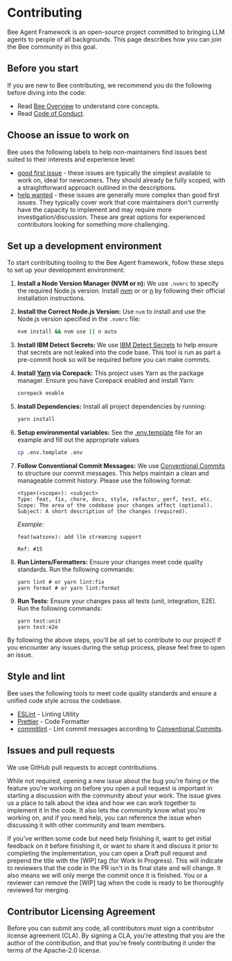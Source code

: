 # Contributing

Bee Agent Framework is an open-source project committed to bringing LLM agents to people of all backgrounds. This page describes how you can join the Bee community in this goal.

## Before you start

If you are new to Bee contributing, we recommend you do the following before diving into the code:

- Read [Bee Overview](https://github.com/i-am-bee/bee-agent-framework/blob/main/docs/overview.md) to understand core concepts.
- Read [Code of Conduct](./CODE_OF_CONDUCT.md).

## Choose an issue to work on

Bee uses the following labels to help non-maintainers find issues best suited to their interests and experience level:

- [good first issue](https://github.com/i-am-bee/bee-community-tools/issues?q=is%3Aopen+is%3Aissue+label%3A%22good+first+issue%22) - these issues are typically the simplest available to work on, ideal for newcomers. They should already be fully scoped, with a straightforward approach outlined in the descriptions.
- [help wanted](https://github.com/i-am-bee/bee-community-tools/issues?q=is%3Aopen+is%3Aissue+label%3A%22help+wanted%22) - these issues are generally more complex than good first issues. They typically cover work that core maintainers don't currently have the capacity to implement and may require more investigation/discussion. These are great options for experienced contributors looking for something more challenging.

## Set up a development environment

To start contributing tooling to the Bee Agent framework, follow these steps to set up your development environment:

1. **Install a Node Version Manager (NVM or n):** We use `.nvmrc` to specify the required Node.js version. Install [nvm](https://github.com/nvm-sh/nvm) or or [n](https://github.com/tj/n) by following their official installation instructions.

1. **Install the Correct Node.js Version:** Use `nvm` to install and use the Node.js version specified in the `.nvmrc` file:

   ```bash
   nvm install && nvm use || n auto
   ```

1. **Install IBM Detect Secrets:** We use [IBM Detect Secrets](https://github.com/IBM/detect-secrets) to help ensure that secrets are not leaked into the code base. This tool is run as part a pre-commit hook so will be required before you can make commits.

1. **Install [Yarn](https://yarnpkg.com/) via Corepack:** This project uses Yarn as the package manager. Ensure you have Corepack enabled and install Yarn:

   ```bash
   corepack enable
   ```

1. **Install Dependencies:** Install all project dependencies by running:

   ```bash
   yarn install
   ```

1. **Setup environmental variables:** See the [.env.template](.env.template) file for an example and fill out the appropriate values

   ```bash
   cp .env.template .env
   ```

1. **Follow Conventional Commit Messages:** We use [Conventional Commits](https://www.conventionalcommits.org/en/v1.0.0/#summary) to structure our commit messages. This helps maintain a clean and manageable commit history. Please use the following format:

   ```
   <type>(<scope>): <subject>
   Type: feat, fix, chore, docs, style, refactor, perf, test, etc.
   Scope: The area of the codebase your changes affect (optional).
   Subject: A short description of the changes (required).
   ```

   _Example:_

   ```
   feat(watsonx): add llm streaming support

   Ref: #15
   ```

1. **Run Linters/Formatters:** Ensure your changes meet code quality standards. Run the following commands:

   ```shell
   yarn lint # or yarn lint:fix
   yarn format # or yarn lint:format
   ```

1. **Run Tests:** Ensure your changes pass all tests (unit, integration, E2E). Run the following commands:

   ```shell
   yarn test:unit
   yarn test:e2e
   ```

By following the above steps, you'll be all set to contribute to our project! If you encounter any issues during the setup process, please feel free to open an issue.

## Style and lint

Bee uses the following tools to meet code quality standards and ensure a unified code style across the codebase.

- [ESLint](https://eslint.org/) - Linting Utility
- [Prettier](https://prettier.io/) - Code Formatter
- [commitlint](https://commitlint.js.org/) - Lint commit messages according to [Conventional Commits](https://www.conventionalcommits.org/).

## Issues and pull requests

We use GitHub pull requests to accept contributions.

While not required, opening a new issue about the bug you're fixing or the feature you're working on before you open a pull request is important in starting a discussion with the community about your work. The issue gives us a place to talk about the idea and how we can work together to implement it in the code. It also lets the community know what you're working on, and if you need help, you can reference the issue when discussing it with other community and team members.

If you've written some code but need help finishing it, want to get initial feedback on it before finishing it, or want to share it and discuss it prior to completing the implementation, you can open a Draft pull request and prepend the title with the [WIP] tag (for Work In Progress). This will indicate to reviewers that the code in the PR isn't in its final state and will change. It also means we will only merge the commit once it is finished. You or a reviewer can remove the [WIP] tag when the code is ready to be thoroughly reviewed for merging.

## Contributor Licensing Agreement

Before you can submit any code, all contributors must sign a contributor license agreement (CLA). By signing a CLA, you're attesting that you are the author of the contribution, and that you're freely contributing it under the terms of the Apache-2.0 license.
